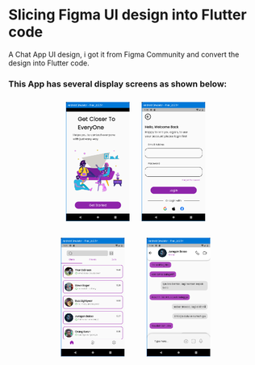 # Slicing Figma UI design into Flutter code

A Chat App UI design, i got it from Figma Community and convert the design into Flutter code.


### This App has several display screens as shown below:

<div align= "center"><img alt="Splash Screen image" src="assets\readme_images\splash_screen.png" width ="25%" style="padding: 10px" >   <img alt="Login Screen image" src="assets\readme_images\login_screen.png" width ="25%" style="padding: 10px"> </div>
<div align= "center"><img alt="Home Screen image" src="assets\readme_images\home_screen.png" width ="25%" style="padding: 20px" >   <img alt="image of Chat Screen " src="assets\readme_images\chat_screen.png" width ="25%" style="padding: 20px" > </div>
